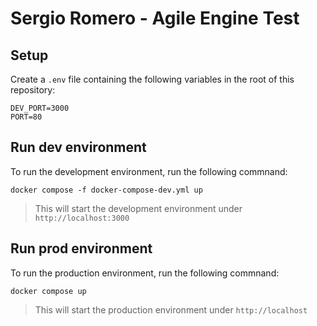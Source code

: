 # Sergio Romero - Agile Engine Test

## Setup

Create a `.env` file containing the following variables in the root of this repository:

``` env
DEV_PORT=3000
PORT=80
```

## Run dev environment

To run the development environment, run the following commnand:

``` console
docker compose -f docker-compose-dev.yml up
```

> This will start the development environment under `http://localhost:3000`

## Run prod environment

To run the production environment, run the following commnand:

``` console
docker compose up
```

> This will start the production environment under `http://localhost`
